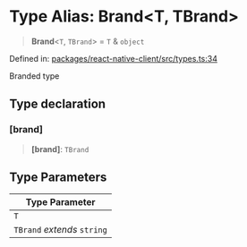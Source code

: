 # Type Alias: Brand\<T, TBrand\>

> **Brand**\<`T`, `TBrand`\> = `T` & `object`

Defined in: [packages/react-native-client/src/types.ts:34](https://github.com/fishjam-cloud/mobile-client-sdk/blob/b59d08631f5fbe1fa162c766a63916c14024e0d4/packages/react-native-client/src/types.ts#L34)

Branded type

## Type declaration

### \[brand\]

> **\[brand\]**: `TBrand`

## Type Parameters

| Type Parameter |
| ------ |
| `T` |
| `TBrand` *extends* `string` |
